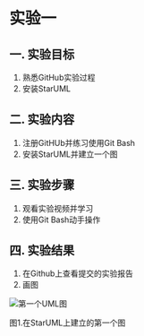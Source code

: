 # 实验一

## 一. 实验目标

1. 熟悉GitHub实验过程
2. 安装StarUML

## 二. 实验内容

1. 注册GitHUb并练习使用Git Bash
2. 安装StarUML并建立一个图

## 三. 实验步骤

1. 观看实验视频并学习
2. 使用Git Bash动手操作

## 四. 实验结果

1. 在Github上查看提交的实验报告
2. 画图

![第一个UML图](./model1.jpg)

图1.在StarUML上建立的第一个图

